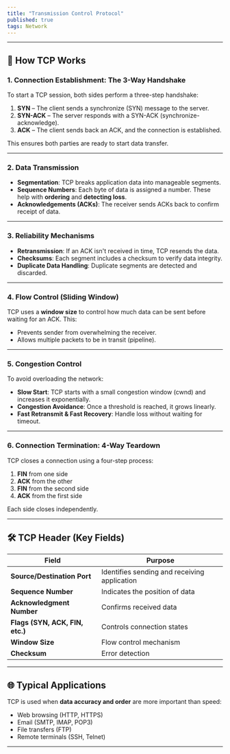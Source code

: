 ```yaml
---
title: "Transmission Control Protocol"
published: true
tags: Network
---
```


---

## 🔧 **How TCP Works**

### 1. **Connection Establishment: The 3-Way Handshake**

To start a TCP session, both sides perform a three-step handshake:

1. **SYN** – The client sends a synchronize (SYN) message to the server.
2. **SYN-ACK** – The server responds with a SYN-ACK (synchronize-acknowledge).
3. **ACK** – The client sends back an ACK, and the connection is established.

This ensures both parties are ready to start data transfer.

---

### 2. **Data Transmission**

- **Segmentation**: TCP breaks application data into manageable segments.
- **Sequence Numbers**: Each byte of data is assigned a number. These help with **ordering** and **detecting loss**.
- **Acknowledgements (ACKs)**: The receiver sends ACKs back to confirm receipt of data.

---

### 3. **Reliability Mechanisms**

- **Retransmission**: If an ACK isn't received in time, TCP resends the data.
- **Checksums**: Each segment includes a checksum to verify data integrity.
- **Duplicate Data Handling**: Duplicate segments are detected and discarded.

---

### 4. **Flow Control (Sliding Window)**

TCP uses a **window size** to control how much data can be sent before waiting for an ACK. This:

- Prevents sender from overwhelming the receiver.
- Allows multiple packets to be in transit (pipeline).

---

### 5. **Congestion Control**

To avoid overloading the network:

- **Slow Start**: TCP starts with a small congestion window (cwnd) and increases it exponentially.
- **Congestion Avoidance**: Once a threshold is reached, it grows linearly.
- **Fast Retransmit & Fast Recovery**: Handle loss without waiting for timeout.

---

### 6. **Connection Termination: 4-Way Teardown**

TCP closes a connection using a four-step process:

1. **FIN** from one side
2. **ACK** from the other
3. **FIN** from the second side
4. **ACK** from the first side

Each side closes independently.

---

## 🛠️ TCP Header (Key Fields)

| Field                           | Purpose                                      |
| ------------------------------- | -------------------------------------------- |
| **Source/Destination Port**     | Identifies sending and receiving application |
| **Sequence Number**             | Indicates the position of data               |
| **Acknowledgment Number**       | Confirms received data                       |
| **Flags (SYN, ACK, FIN, etc.)** | Controls connection states                   |
| **Window Size**                 | Flow control mechanism                       |
| **Checksum**                    | Error detection                              |

---

## 🌐 Typical Applications

TCP is used when **data accuracy and order** are more important than speed:

- Web browsing (HTTP, HTTPS)
- Email (SMTP, IMAP, POP3)
- File transfers (FTP)
- Remote terminals (SSH, Telnet)

---

